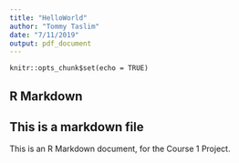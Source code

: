 ```yaml
---
title: "HelloWorld"
author: "Tommy Taslim"
date: "7/11/2019"
output: pdf_document
---
```


```{r setup, include=FALSE}
knitr::opts_chunk$set(echo = TRUE)
```

## R Markdown
## This is a markdown file

This is an R Markdown document, for the Course 1 Project. 
